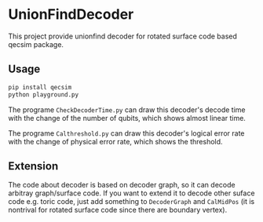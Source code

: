 # UnionFindDecoder

This project provide unionfind decoder for rotated surface code based qecsim package.

## Usage
```bash
pip install qecsim
python playground.py
```
The programe `CheckDecoderTime.py` can draw this decoder's decode time with the change of the number of qubits, which shows almost linear time. 

The programe `Calthreshold.py` can draw this decoder's logical error rate with the change of physical error rate, which shows the threshold.
## Extension
The code about decoder is based on decoder graph, so it can decode arbitray graph/surface code. If you want to extend it to decode other suface code e.g. toric code, 
just add something to `DecoderGraph` and `CalMidPos` (it is nontrival for rotated surface code since there are boundary vertex).
